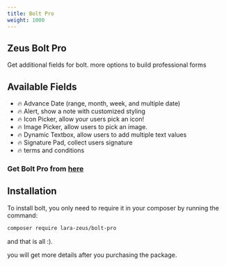 ```yaml
---
title: Bolt Pro
weight: 1000
---
```



## Zeus Bolt Pro

Get additional fields for bolt. more options to build professional forms

## Available Fields

- 🔥 Advance Date (range, month, week, and multiple date)
- 🔥 Alert, show a note with customized styling
- 🔥 Icon Picker, allow your users pick an icon!
- 🔥 Image Picker, allow users to pick an image.
- 🔥 Dynamic Textbox, allow users to add multiple text values
- 🔥 Signature Pad, collect users signature
- 🔥 terms and conditions

### Get Bolt Pro from [here](https://larazeus.com/bolt-pro)

## Installation

To install bolt, you only need to require it in your composer by running the command:

```bash
composer require lara-zeus/bolt-pro
```

and that is all :).

you will get more details after you purchasing the package.